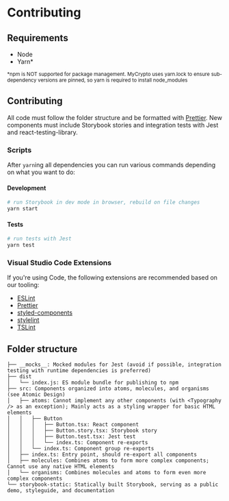 # Contributing

## Requirements

- Node
- Yarn\*

<sub>\*npm is NOT supported for package management. MyCrypto uses yarn.lock to ensure sub-dependency versions are pinned, so yarn is required to install node_modules</sub>

## Contributing

All code must follow the folder structure and be formatted with [Prettier](https://prettier.io/). New components must include Storybook stories and integration tests with Jest and react-testing-library.

### Scripts

After `yarn`ing all dependencies you can run various commands depending on what you want to do:

#### Development

```bash
# run Storybook in dev mode in browser, rebuild on file changes
yarn start
```

#### Tests

```bash
# run tests with Jest
yarn test
```

### Visual Studio Code Extensions

If you're using Code, the following extensions are recommended based on our tooling:

- [ESLint](https://marketplace.visualstudio.com/items?itemName=dbaeumer.vscode-eslint)
- [Prettier](https://marketplace.visualstudio.com/items?itemName=esbenp.prettier-vscode)
- [styled-components](https://marketplace.visualstudio.com/items?itemName=mf.vscode-styled-components)
- [stylelint](https://marketplace.visualstudio.com/items?itemName=shinnn.stylelint)
- [TSLint](https://marketplace.visualstudio.com/items?itemName=eg2.tslint)

## Folder structure

```
├── __mocks__: Mocked modules for Jest (avoid if possible, integration testing with runtime dependencies is preferred)
├── dist
│   └── index.js: ES module bundle for publishing to npm
├── src: Components organized into atoms, molecules, and organisms (see Atomic Design)
│   ├── atoms: Cannot implement any other components (with <Typography /> as an exception); Mainly acts as a styling wrapper for basic HTML elements
│   │   ├── Button
│   │   │   ├── Button.tsx: React component
│   │   │   ├── Button.story.tsx: Storybook story
│   │   │   ├── Button.test.tsx: Jest test
│   │   │   └── index.ts: Component re-exports
│   │   └── index.ts: Component group re-exports
│   ├── index.ts: Entry point, should re-export all components
│   ├── molecules: Combines atoms to form more complex components; Cannot use any native HTML elements
│   └── organisms: Combines molecules and atoms to form even more complex components
└── storybook-static: Statically built Storybook, serving as a public demo, styleguide, and documentation
```
